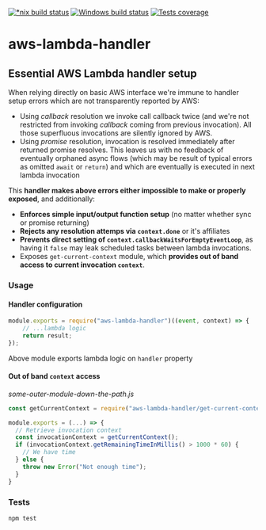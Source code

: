 [![*nix build status][nix-build-image]][nix-build-url]
[![Windows build status][win-build-image]][win-build-url]
[![Tests coverage][cov-image]][cov-url]

# aws-lambda-handler

## Essential AWS Lambda handler setup

When relying directly on basic AWS interface we're immune to handler setup errors which are not transparently reported by AWS:

-   Using _callback_ resolution we invoke call callback twice (and we're not restricted from invoking _callback_ coming from previous invocation). All those superfluous invocations are silently ignored by AWS.
-   Using _promise_ resolution, invocation is resolved immediately after returned promise resolves. This leaves us with no feedback of eventually orphaned async flows (which may be result of typical errors as omitted `await` or `return`) and which are eventually is executed in next lambda invocation

This **handler makes above errors either impossible to make or properly exposed**, and additionally:

-   **Enforces simple input/output function setup** (no matter whether sync or promise returning)
-   **Rejects any resolution attemps via `context.done`** or it's affiliates
-   **Prevents direct setting of `context.callbackWaitsForEmptyEventLoop`**, as having it `false` may leak scheduled tasks between lambda invocations.
-   Exposes `get-current-context` module, which **provides out of band access to current invocation `context`**.

### Usage

#### Handler configuration

```javascript
module.exports = require("aws-lambda-handler")((event, context) => {
    // ...lambda logic
    return result;
});
```

Above module exports lambda logic on `handler` property

#### Out of band `context` access

_some-outer-module-down-the-path.js_

```javascript
const getCurrentContext = require("aws-lambda-handler/get-current-context");

module.exports = (...) => {
  // Retrieve invocation context
  const invocationContext = getCurrentContext();
  if (invocationContext.getRemainingTimeInMillis() > 1000 * 60) {
    // We have time
  } else {
    throw new Error("Not enough time");
  }
}
```

### Tests

```bash
npm test
```

[nix-build-image]: https://semaphoreci.com/api/v1/medikoo-org/aws-lambda-handler/branches/master/shields_badge.svg
[nix-build-url]: https://semaphoreci.com/medikoo-org/aws-lambda-handler
[win-build-image]: https://ci.appveyor.com/api/projects/status/pf6tqdw7peshona2?svg=true
[win-build-url]: https://ci.appveyor.com/api/project/medikoo/aws-lambda-handler
[cov-image]: https://img.shields.io/codecov/c/github/medikoo/aws-lambda-handler.svg
[cov-url]: https://codecov.io/gh/medikoo/aws-lambda-handler
[transpilation-image]: https://img.shields.io/badge/transpilation-free-brightgreen.svg
